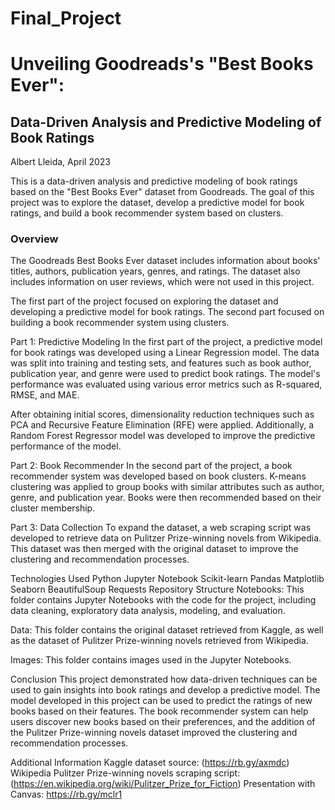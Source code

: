 # Final_Project

# Unveiling Goodreads's "Best Books Ever":
## Data-Driven Analysis and Predictive Modeling of Book Ratings

Albert Lleida, April 2023

This is a data-driven analysis and predictive modeling of book ratings based on the "Best Books Ever" dataset from Goodreads. The goal of this project was to explore the dataset, develop a predictive model for book ratings, and build a book recommender system based on clusters.

### Overview

The Goodreads Best Books Ever dataset includes information about books' titles, authors, publication years, genres, and ratings. The dataset also includes information on user reviews, which were not used in this project.

The first part of the project focused on exploring the dataset and developing a predictive model for book ratings. The second part focused on building a book recommender system using clusters.

Part 1: Predictive Modeling
In the first part of the project, a predictive model for book ratings was developed using a Linear Regression model. The data was split into training and testing sets, and features such as book author, publication year, and genre were used to predict book ratings. The model's performance was evaluated using various error metrics such as R-squared, RMSE, and MAE.

After obtaining initial scores, dimensionality reduction techniques such as PCA and Recursive Feature Elimination (RFE) were applied. Additionally, a Random Forest Regressor model was developed to improve the predictive performance of the model.

Part 2: Book Recommender
In the second part of the project, a book recommender system was developed based on book clusters. K-means clustering was applied to group books with similar attributes such as author, genre, and publication year. Books were then recommended based on their cluster membership.

Part 3: Data Collection
To expand the dataset, a web scraping script was developed to retrieve data on Pulitzer Prize-winning novels from Wikipedia. This dataset was then merged with the original dataset to improve the clustering and recommendation processes.

Technologies Used
Python
Jupyter Notebook
Scikit-learn
Pandas
Matplotlib
Seaborn
BeautifulSoup
Requests
Repository Structure
Notebooks: This folder contains Jupyter Notebooks with the code for the project, including data cleaning, exploratory data analysis, modeling, and evaluation.

Data: This folder contains the original dataset retrieved from Kaggle, as well as the dataset of Pulitzer Prize-winning novels retrieved from Wikipedia.

Images: This folder contains images used in the Jupyter Notebooks.

Conclusion
This project demonstrated how data-driven techniques can be used to gain insights into book ratings and develop a predictive model. The model developed in this project can be used to predict the ratings of new books based on their features. The book recommender system can help users discover new books based on their preferences, and the addition of the Pulitzer Prize-winning novels dataset improved the clustering and recommendation processes.

Additional Information
Kaggle dataset source: (https://rb.gy/axmdc)
Wikipedia Pulitzer Prize-winning novels scraping script: (https://en.wikipedia.org/wiki/Pulitzer_Prize_for_Fiction)
Presentation with Canvas: https://rb.gy/mclr1
